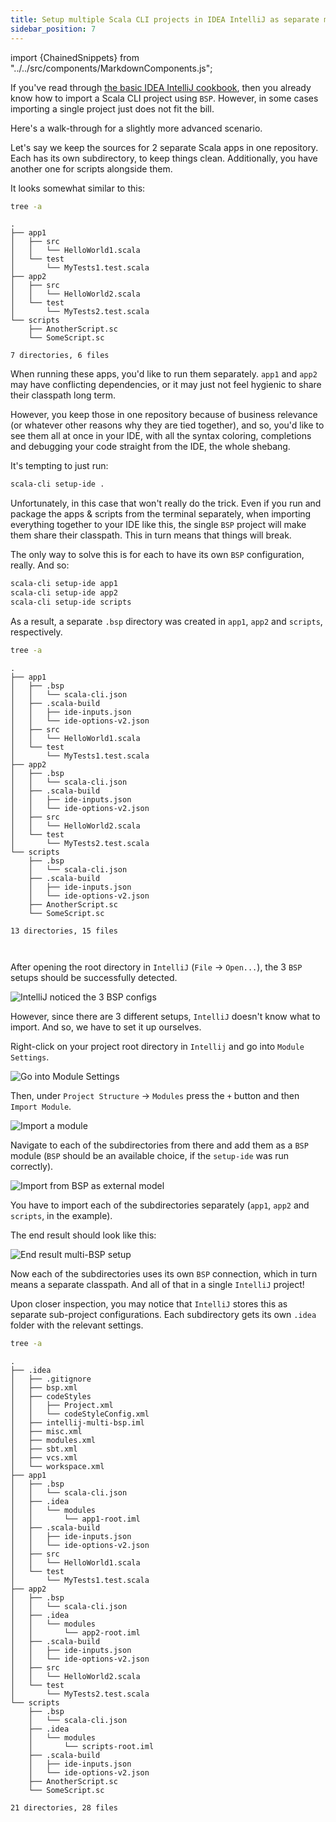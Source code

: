 ```yaml
---
title: Setup multiple Scala CLI projects in IDEA IntelliJ as separate modules
sidebar_position: 7
---
```


import {ChainedSnippets} from "../../src/components/MarkdownComponents.js";

If you've read through [the basic IDEA IntelliJ cookbook](intellij.md), then you already know how to import a Scala CLI
project using `BSP`. However, in some cases importing a single project just does not fit the bill.

Here's a walk-through for a slightly more advanced scenario.

Let's say we keep the sources for 2 separate Scala apps in one repository. Each has its own subdirectory, to keep things
clean. Additionally, you have another one for scripts alongside them.

It looks somewhat similar to this:

<ChainedSnippets>

```bash
tree -a
```

```text
.
├── app1
│   ├── src
│   │   └── HelloWorld1.scala
│   └── test
│       └── MyTests1.test.scala
├── app2
│   ├── src
│   │   └── HelloWorld2.scala
│   └── test
│       └── MyTests2.test.scala
└── scripts
    ├── AnotherScript.sc
    └── SomeScript.sc

7 directories, 6 files
```

</ChainedSnippets>

When running these apps, you'd like to run them separately. `app1` and `app2` may have conflicting dependencies, or it
may just not feel hygienic to share their classpath long term.

However, you keep those in one repository because of business relevance (or whatever other reasons why they are tied
together), and so, you'd like to see them all at once in your IDE, with all the syntax coloring, completions and
debugging
your code straight from the IDE, the whole shebang.

It's tempting to just run:

```bash
scala-cli setup-ide .
```

Unfortunately, in this case that won't really do the trick. Even if you run and package the apps & scripts from the
terminal separately, when importing everything together to your IDE like this, the single `BSP` project will make them
share their classpath. This in turn means that things will break.

The only way to solve this is for each to have its own `BSP` configuration, really.
And so:

```bash ignore
scala-cli setup-ide app1
scala-cli setup-ide app2
scala-cli setup-ide scripts
```

As a result, a separate `.bsp` directory was created in `app1`, `app2` and `scripts`, respectively.

<ChainedSnippets>

```bash
tree -a
```

```text
.
├── app1
│   ├── .bsp
│   │   └── scala-cli.json
│   ├── .scala-build
│   │   ├── ide-inputs.json
│   │   └── ide-options-v2.json
│   ├── src
│   │   └── HelloWorld1.scala
│   └── test
│       └── MyTests1.test.scala
├── app2
│   ├── .bsp
│   │   └── scala-cli.json
│   ├── .scala-build
│   │   ├── ide-inputs.json
│   │   └── ide-options-v2.json
│   ├── src
│   │   └── HelloWorld2.scala
│   └── test
│       └── MyTests2.test.scala
└── scripts
    ├── .bsp
    │   └── scala-cli.json
    ├── .scala-build
    │   ├── ide-inputs.json
    │   └── ide-options-v2.json
    ├── AnotherScript.sc
    └── SomeScript.sc

13 directories, 15 files



```

</ChainedSnippets>


After opening the root directory in `IntelliJ` (`File` -> `Open...`), the 3 `BSP` setups should be successfully
detected.

![IntelliJ noticed the 3 BSP configs](/img/intellij_bsp_build_scripts_found.png)

However, since there are 3 different setups, `IntelliJ` doesn't know what to import. And so, we have to set it up
ourselves.

Right-click on your project root directory in `Intellij` and go into `Module Settings`.

![Go into Module Settings](/img/intellij_module_settings.png)

Then, under `Project Structure` -> `Modules` press the `+` button and then `Import Module`.

![Import a module](/img/intellij_module_settings_import_module.png)

Navigate to each of the subdirectories from there and add them as a `BSP` module (`BSP` should be an available choice,
if the `setup-ide` was run correctly).

![Import from BSP as external model](/img/intellij_import_bsp_module.png)

You have to import each of the subdirectories separately (`app1`, `app2` and `scripts`, in the example).

The end result should look like this:

![End result multi-BSP setup](/img/intellij_multi_bsp_setup.png)

Now each of the subdirectories uses its own `BSP` connection, which in turn means a separate classpath. And all of that
in a single `IntelliJ` project!

Upon closer inspection, you may notice that `IntelliJ` stores this as separate sub-project configurations. Each
subdirectory gets its own `.idea` folder with the relevant settings.

<ChainedSnippets>

```bash
tree -a
```

```text
.
├── .idea
│   ├── .gitignore
│   ├── bsp.xml
│   ├── codeStyles
│   │   ├── Project.xml
│   │   └── codeStyleConfig.xml
│   ├── intellij-multi-bsp.iml
│   ├── misc.xml
│   ├── modules.xml
│   ├── sbt.xml
│   ├── vcs.xml
│   └── workspace.xml
├── app1
│   ├── .bsp
│   │   └── scala-cli.json
│   ├── .idea
│   │   └── modules
│   │       └── app1-root.iml
│   ├── .scala-build
│   │   ├── ide-inputs.json
│   │   └── ide-options-v2.json
│   ├── src
│   │   └── HelloWorld1.scala
│   └── test
│       └── MyTests1.test.scala
├── app2
│   ├── .bsp
│   │   └── scala-cli.json
│   ├── .idea
│   │   └── modules
│   │       └── app2-root.iml
│   ├── .scala-build
│   │   ├── ide-inputs.json
│   │   └── ide-options-v2.json
│   ├── src
│   │   └── HelloWorld2.scala
│   └── test
│       └── MyTests2.test.scala
└── scripts
    ├── .bsp
    │   └── scala-cli.json
    ├── .idea
    │   └── modules
    │       └── scripts-root.iml
    ├── .scala-build
    │   ├── ide-inputs.json
    │   └── ide-options-v2.json
    ├── AnotherScript.sc
    └── SomeScript.sc

21 directories, 28 files
```

</ChainedSnippets>
